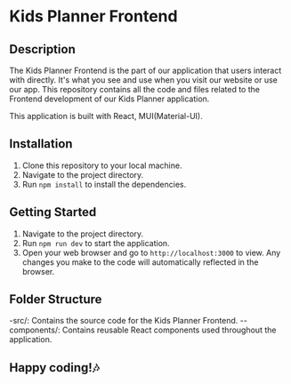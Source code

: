 # Kids Planner Frontend

## Description
The Kids Planner Frontend is the part of our application that users interact with directly. It's what you see and use when you visit our website or use our app. This repository contains all the code and files related to the Frontend development of our Kids Planner application.

This application is built with React, MUI(Material-UI).

## Installation
1. Clone this repository to your local machine.
2. Navigate to the project directory.
3. Run `npm install` to install the dependencies.

## Getting Started
1. Navigate to the project directory.
2. Run `npm run dev` to start the application.
3. Open your web browser and go to `http://localhost:3000` to view. Any changes you make to the code will automatically reflected in the browser.

## Folder Structure
-src/: Contains the source code for the Kids Planner Frontend.
--components/: Contains reusable React components used throughout the application.

## Happy coding!🎶

